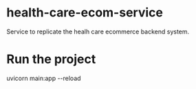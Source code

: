 # health-care-ecom-service
Service to replicate the healh care ecommerce backend system.

# Run the project
uvicorn main:app --reload